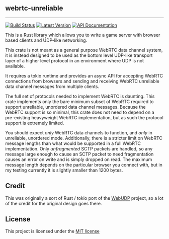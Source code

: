 ## webrtc-unreliable

---

[![Build Status](https://img.shields.io/circleci/project/github/kyren/webrtc-unreliable.svg)](https://circleci.com/gh/kyren/webrtc-unreliable)
[![Latest Version](https://img.shields.io/crates/v/webrtc-unreliable.svg)](https://crates.io/crates/webrtc-unreliable)
[![API Documentation](https://docs.rs/webrtc-unreliable/badge.svg)](https://docs.rs/webrtc-unreliable)

This is a Rust library which allows you to write a game server with browser
based clients and UDP-like networking.

This crate is not meant as a general purpose WebRTC data channel system, it is
instead designed to be used as the bottom level UDP-like transport layer of a
higher level protocol in an environment where UDP is not available.

It requires a tokio runtime and provides an async API for accepting WebRTC
connections from browsers and sending and receiving WebRTC unreliable data
channel messages from multiple clients.

The full set of protocols needed to implement WebRTC is daunting.  This crate
implements only the bare minimum subset of WebRTC required to support
unreliable, unordered data channel messages.  Because the WebRTC support is so
minimal, this crate does not need to depend on a pre-existing heavyweight WebRTC
implementation, but as such the protocol support is extremely limited.

You should expect *only* WebRTC data channels to function, and *only* in
unreliable, unordered mode.  Additionally, there is a stricter limit on WebRTC
message lengths than what would be supported in a full WebRTC implementation.
Only *unfragmented* SCTP packets are handled, so any message large enough to
cause an SCTP packet to need fragmentation causes an error on write and is
simply dropped on read.  The maximum message length depends on the particular
browser you connect with, but in my testing currently it is slightly smaller
than 1200 bytes.

## Credit

This was originally a sort of Rust / tokio port of the
[WebUDP](https://github.com/seemk/WebUdp) project, so a lot of the credit for
the original design goes there.

## License

This project is licensed under the [MIT license](LICENSE)
